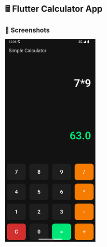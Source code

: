 # 🖩 Flutter Calculator App


## 📸 Screenshots

<img src="assets/screenshot.png" alt="Calculator Screenshot" width="300">

